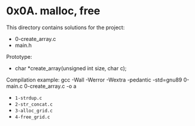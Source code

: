 # 0x0A. malloc, free

This directory contains solutions for the project:
- 0-create_array.c
- main.h

Prototype:
- char *create_array(unsigned int size, char c);

Compilation example:
gcc -Wall -Werror -Wextra -pedantic -std=gnu89 0-main.c 0-create_array.c -o a
- `1-strdup.c`
- `2-str_concat.c`
- `3-alloc_grid.c`
- `4-free_grid.c`
